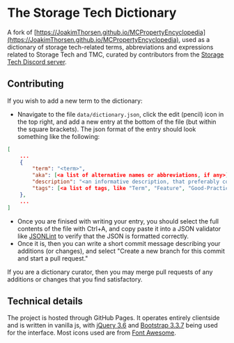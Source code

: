 # The Storage Tech Dictionary
A fork of [https://JoakimThorsen.github.io/MCPropertyEncyclopedia](https://JoakimThorsen.github.io/MCPropertyEncyclopedia), used as a dictionary of storage tech-related terms, abbreviations and expressions related to Storage Tech and TMC, curated by contributors from the [Storage Tech Discord server](https://discord.gg/JufJ6uf).

## Contributing
If you wish to add a new term to the dictionary:
* Nnavigate to the file `data/dictionary.json`, click the edit (pencil) icon in the top right, and add a new entry at the bottom of the file (but within the square brackets).
The json format of the entry should look something like the following:
```json
[
    ...
    {
        "term": "<term>",
        "aka": [<a list of alternative names or abbreviations, if any>],
        "description": "<an informative description, that preferably comes with some examples or usages>",
        "tags": [<a list of tags, like "Term", "Feature", "Good-Practice", "Bad-Practice", "StorageTech Contraption">]
    },
    ...
]
```
* Once you are finised with writing your entry, you should select the full contents of the file with Ctrl+A, and copy paste it into a JSON validator like [JSONLint](https://jsonlint.com/) to verify that the JSON is formatted correctly.
* Once it is, then you can write a short commit message describing your additions (or changes), and select "Create a new branch for this commit and start a pull request."

If you are a dictionary curator, then you may merge pull requests of any additions or changes that you find satisfactory.

## Technical details
The project is hosted through GitHub Pages. It operates entirely clientside and is written in vanilla js, with [jQuery 3.6](https://jquery.com/) and [Bootstrap 3.3.7](https://getbootstrap.com/docs/3.3/) being used for the interface. Most icons used are from [Font Awesome](https://fontawesome.com/).